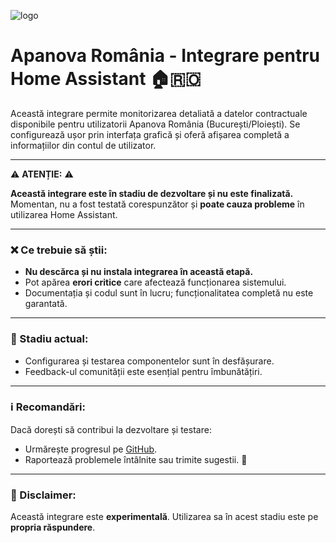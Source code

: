 ![logo](https://github.com/user-attachments/assets/224231e8-56ba-44d8-8e66-a4ac1cfe5d44)

# Apanova România - Integrare pentru Home Assistant 🏠🇷🇴

Această integrare permite monitorizarea detaliată a datelor contractuale disponibile pentru utilizatorii Apanova România (București/Ploiești). Se configurează ușor prin interfața grafică și oferă afișarea completă a informațiilor din contul de utilizator.

---

⚠️ **ATENȚIE:** ⚠️

**Această integrare este în stadiu de dezvoltare și nu este finalizată.**  
Momentan, nu a fost testată corespunzător și **poate cauza probleme** în utilizarea Home Assistant.

---

### ❌ Ce trebuie să știi:
- **Nu descărca și nu instala integrarea în această etapă.**
- Pot apărea **erori critice** care afectează funcționarea sistemului.
- Documentația și codul sunt în lucru; funcționalitatea completă nu este garantată.

---

### 📅 Stadiu actual:
- Configurarea și testarea componentelor sunt în desfășurare.
- Feedback-ul comunității este esențial pentru îmbunătățiri.

---

### ℹ️ Recomandări:
Dacă dorești să contribui la dezvoltare și testare:
- Urmărește progresul pe [GitHub](https://github.com/cnecrea/apanova).
- Raportează problemele întâlnite sau trimite sugestii. 🙌

---

### 🚨 Disclaimer:
Această integrare este **experimentală**. Utilizarea sa în acest stadiu este pe **propria răspundere**.
